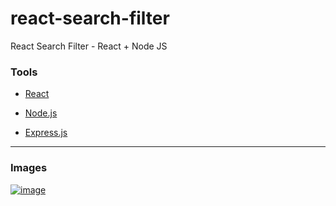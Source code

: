 # react-search-filter

React Search Filter - React + Node JS

<h3>Tools</h3>
<ul>
  <li><a href="https://reactjs.org/">React</a></li>
</ul>
<ul>
  <li><a href="https://nodejs.org/en/">Node.js</a></li>
</ul>
<ul>
  <li><a href="https://expressjs.com/">Express.js</a></li>
</ul>

---

<h3>Images</h3>

[![image](https://i.hizliresim.com/rnk2haq.jpg)](https://www.hizliresim.com/rnk2haq)

